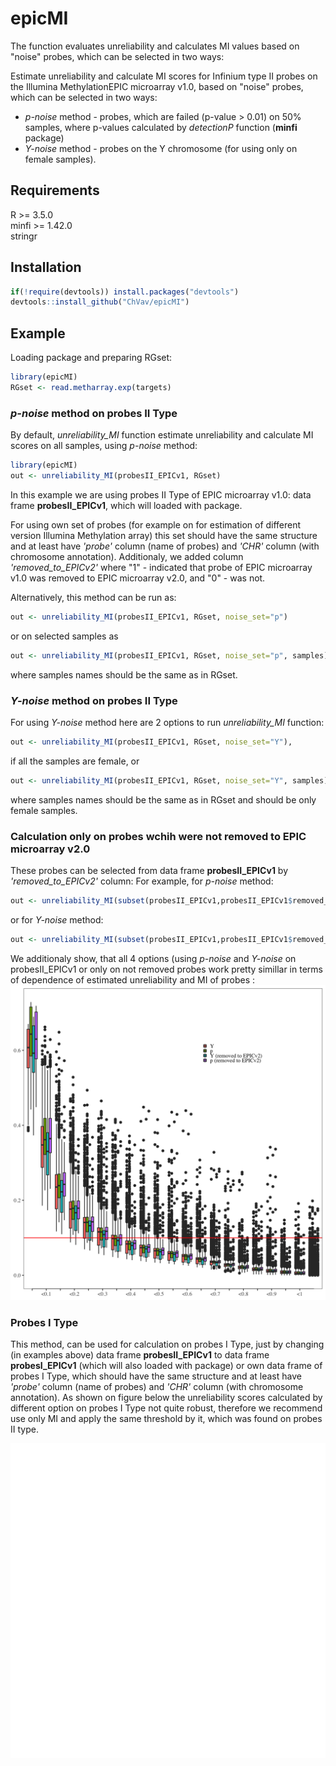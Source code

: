 
<!-- README.md is generated from README.Rmd. Please edit that file -->

# epicMI

<!-- badges: start -->
<!-- badges: end -->

The function evaluates unreliability and calculates MI values based on "noise" probes, which can be selected in two ways:

Estimate unreliability and calculate MI scores for Infinium type II probes on the
Illumina MethylationEPIC microarray v1.0, based on "noise" probes, which can be selected in two ways:
- *p-noise* method - probes, which are failed (p-value > 0.01) on 50% samples, where p-values calculated by *detectionP* function (**minfi** package) 
- *Y-noise* method - probes on the Y chromosome (for using only on female samples).

## Requirements

R \>= 3.5.0 <br> minfi \>= 1.42.0 <br> stringr

## Installation

``` r
if(!require(devtools)) install.packages("devtools")
devtools::install_github("ChVav/epicMI")
```


## Example
Loading package and preparing RGset:

``` r
library(epicMI)
RGset <- read.metharray.exp(targets)
```

### *p-noise* method on probes II Type
By default, *unreliability_MI* function estimate unreliability and calculate MI scores on all samples, using *p-noise* method:
``` r
library(epicMI)
out <- unreliability_MI(probesII_EPICv1, RGset)
```
In this example we are using probes II Type of EPIC microarray v1.0: data frame **probesII_EPICv1**, which will loaded with package.

For using own set of probes (for example on for estimation of different version Illumina Methylation array) this set should have the same structure and at least have *'probe'* column (name of probes) and *'CHR'* column (with chromosome annotation).
Additionaly, we added column *'removed_to_EPICv2'* where "1" - indicated that probe of EPIC microarray v1.0 was removed to EPIC microarray v2.0, and "0" - was not.

Alternatively, this method can be run as:
``` r
out <- unreliability_MI(probesII_EPICv1, RGset, noise_set="p")
```
or on selected samples as
``` r
out <- unreliability_MI(probesII_EPICv1, RGset, noise_set="p", samples),
```
where samples names should be the same as in RGset.

### *Y-noise* method on probes II Type

For using *Y-noise* method here are 2 options to run *unreliability_MI* function:
``` r
out <- unreliability_MI(probesII_EPICv1, RGset, noise_set="Y"),
```
if all the samples are female, 
or 
``` r
out <- unreliability_MI(probesII_EPICv1, RGset, noise_set="Y", samples),
```
where samples names should be the same as in RGset and should be only female samples.

### Calculation only on probes wchih were not removed to EPIC microarray v2.0
These probes can be selected from data frame **probesII_EPICv1** by *'removed_to_EPICv2'* column:
For example, for *p-noise* method:
``` r
out <- unreliability_MI(subset(probesII_EPICv1,probesII_EPICv1$removed_to_EPICv2 == 0), RGset, noise_set="p")
```
or for *Y-noise* method:
``` r
out <- unreliability_MI(subset(probesII_EPICv1,probesII_EPICv1$removed_to_EPICv2 == 0), RGset, noise_set="Y").
```
We additionaly show, that all 4 options (using *p-noise* and *Y-noise* on probesII_EPICv1 or only on not removed probes work pretty simillar in terms of dependence of estimated unreliability and MI of probes :
<img src="data/fig/unreliability_vs_MI.png" width="700"/>
### Probes I Type
This method, can be used for calculation on probes I Type, just by changing (in examples above) data frame **probesII_EPICv1** to data frame **probesI_EPICv1** (which will also loaded with package) or own data frame of probes I Type, which should have the same structure and at least have *'probe'* column (name of probes) and *'CHR'* column (with chromosome annotation). 
As shown on figure below the unreliability scores calculated by different option on probes I Type not quite robust, therefore we recommend use only MI and apply the same threshold by it, which was found on probes II type.

<img src="data/fig/unreliability_vs_MI_probesI.png" width="700"/>


